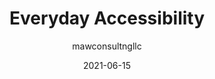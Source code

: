 ---
author: mawconsultngllc
date: 2021-06-15
permalink: false
publisher: a11yproject
tags:
  - accessibility
target_url: https://www.a11yproject.com/posts/2021-06-14-everyday_accessibility/
title: Everyday Accessibility
---